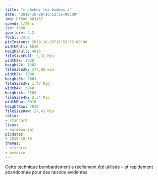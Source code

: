 ```yaml
---
title: "« Lâchez les bombes »"
date: "2019-10-29T16:52:56+08:00"
img: D5600_003467
speed: 1/20 s
iso: 1600
aperture: 4.2
focal: 34.0
picInstant: 2019-10-29T16:52:56+08:00
widthFull: 6016
heightFull: 4016
fileSizeFull: 5,31 Mio
width2k: 1920
height2k: 1282
fileSize2k: 377,00 kio
width3k: 3000
height3k: 2003
fileSize3k: 1,47 Mio
width4k: 3840
height4k: 2563
fileSize4k: 2,34 Mio
widthRaw: 6016
heightRaw: 4016
fileSizeRaw: 27,43 Mio
ratio:
- standard
lieux:
- warmemorial
picdates:
- 2019-10-29
themes:
- histoire
- memoire
---
```


Cette technique bombardement a réellement été utilisée – et rapidement abandonnée pour des raisons évidentes.